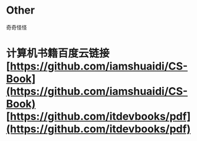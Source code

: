 # Other
奇奇怪怪
# 计算机书籍百度云链接 [https://github.com/iamshuaidi/CS-Book](https://github.com/iamshuaidi/CS-Book) [https://github.com/itdevbooks/pdf](https://github.com/itdevbooks/pdf)

